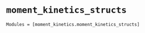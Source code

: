 `moment_kinetics_structs`
===============

```@autodocs
Modules = [moment_kinetics.moment_kinetics_structs]
```
